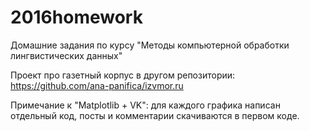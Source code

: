 # 2016homework
Домашние задания по курсу "Методы компьютерной обработки лингвистических данных"

Проект про газетный корпус в другом репозитории: https://github.com/ana-panifica/izvmor.ru

Примечание к "Matplotlib + VK": для каждого графика написан отдельный код, посты и комментарии скачиваются в первом коде.
